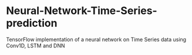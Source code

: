 # Neural-Network-Time-Series-prediction
TensorFlow implementation of a neural network on Time Series data using Conv1D, LSTM and DNN

